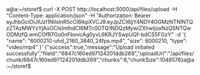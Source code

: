 a@a:~/storef$ curl -X POST http://localhost:5000/api/files/upload   -H "Content-Type: application/json"   -H "Authorization: Bearer eyJhbGciOiJIUzI1NiIsInR5cCI6IkpXVCJ9.eyJpZCI6IjY4NDY4OGMzNTNlNTQzZTAzMWYzYjAxOCIsImlhdCI6MTc0OTQ1NDQzMywiZXhwIjoxNzQ5NTQwODMzfQ.wmCOfR7Go0nFbovcAg0yvL6KRJYSwpUQf-bdCS5FGzY"   -d '{
    "name": "6000210-uhd_2160_3840_24fps.mp4",
    "size": 6000210,
    "type": "video/mp4"
  }'
{"success":true,"message":"Upload initiated successfully","fileId":"6847c160ed97124201ddb269","uploadUrl":"/api/files/chunk/6847c160ed97124201ddb269","chunks":6,"chunkSize":1048576}a@a:~/storef$ 




